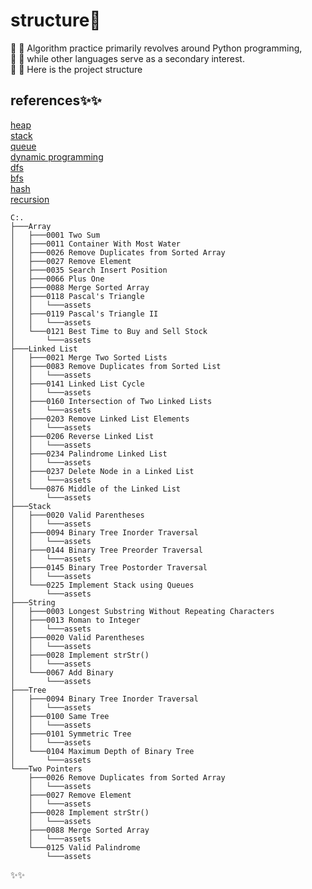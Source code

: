 # structure👋
🌱 🌱 Algorithm practice primarily revolves around Python programming,<br> 
🌱 🌱 while other languages serve as a secondary interest.<br>
🌱 🌱 Here is the project structure<br>

## references✨✨
[heap](https://www.geeksforgeeks.org/heap-data-structure/?ref=gcse)<br>
[stack](https://www.geeksforgeeks.org/stack-in-python/)<br>
[queue](https://www.geeksforgeeks.org/queue-data-structure/?ref=gcse)<br>
[dynamic programming](https://www.geeksforgeeks.org/dynamic-programming/?ref=gcse)<br>
[dfs](https://www.geeksforgeeks.org/depth-first-search-or-dfs-for-a-graph/?ref=gcse)<br>
[bfs](https://www.geeksforgeeks.org/breadth-first-search-or-bfs-for-a-graph/?ref=gcse)<br>
[hash](https://www.geeksforgeeks.org/hashing-data-structure/?ref=gcse)<br>
[recursion](https://www.geeksforgeeks.org/recursion-in-python/?ref=gcse)<br>
```
C:.                                                    
├───Array                                 
│   ├───0001 Two Sum                      
│   ├───0011 Container With Most Water
│   ├───0026 Remove Duplicates from Sorted Array
│   ├───0027 Remove Element
│   ├───0035 Search Insert Position
│   ├───0066 Plus One
│   ├───0088 Merge Sorted Array
│   ├───0118 Pascal's Triangle
│   │   └───assets
│   ├───0119 Pascal's Triangle II
│   │   └───assets
│   └───0121 Best Time to Buy and Sell Stock
│       └───assets
├───Linked List
│   ├───0021 Merge Two Sorted Lists
│   ├───0083 Remove Duplicates from Sorted List
│   │   └───assets
│   ├───0141 Linked List Cycle
│   │   └───assets
│   ├───0160 Intersection of Two Linked Lists
│   │   └───assets
│   ├───0203 Remove Linked List Elements
│   │   └───assets
│   ├───0206 Reverse Linked List
│   │   └───assets
│   ├───0234 Palindrome Linked List
│   │   └───assets
│   ├───0237 Delete Node in a Linked List
│   │   └───assets
│   └───0876 Middle of the Linked List
│       └───assets
├───Stack
│   ├───0020 Valid Parentheses
│   │   └───assets
│   ├───0094 Binary Tree Inorder Traversal
│   │   └───assets
│   ├───0144 Binary Tree Preorder Traversal
│   │   └───assets
│   ├───0145 Binary Tree Postorder Traversal
│   │   └───assets
│   └───0225 Implement Stack using Queues
│       └───assets
├───String
│   ├───0003 Longest Substring Without Repeating Characters
│   ├───0013 Roman to Integer
│   │   └───assets
│   ├───0020 Valid Parentheses
│   │   └───assets
│   ├───0028 Implement strStr()
│   │   └───assets
│   └───0067 Add Binary
│       └───assets
├───Tree
│   ├───0094 Binary Tree Inorder Traversal
│   │   └───assets
│   ├───0100 Same Tree
│   │   └───assets
│   ├───0101 Symmetric Tree
│   │   └───assets
│   └───0104 Maximum Depth of Binary Tree
│       └───assets
└───Two Pointers
    ├───0026 Remove Duplicates from Sorted Array
    │   └───assets
    ├───0027 Remove Element
    │   └───assets
    ├───0028 Implement strStr()
    │   └───assets
    ├───0088 Merge Sorted Array
    │   └───assets
    └───0125 Valid Palindrome
        └───assets
```
✨✨
